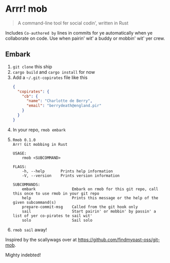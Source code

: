 # Arrr! mob

> A command-line tool fer social codin', written in Rust

Includes `Co-authored by` lines in commits for ye automatically when ye collaborate on code. Use when pairin' wit' a buddy or mobbin' wit' yer crew.

## Embark

1. `git clone` this ship
1. `cargo build` and `cargo install` for now
1. Add a `~/.git-copirates` file like this
    ```json
    {
      "copirates": {
        "cb": {
          "name": "Charlotte de Berry",
          "email": "berrydeath@england.pir"
        }
      }
    }

    ```
1. In your repo, `rmob embark`
1. 
    ```
    Rmob 0.1.0
    Arr! Git mobbing in Rust
    
    USAGE:
        rmob <SUBCOMMAND>
    
    FLAGS:
        -h, --help       Prints help information
        -V, --version    Prints version information
    
    SUBCOMMANDS:
        embark                Embark on rmob for this git repo, call this once to use rmob in your git repo
        help                  Prints this message or the help of the given subcommand(s)
        prepare-commit-msg    Called from the git hook only
        sail                  Start pairin' or mobbin' by passin' a list of yer co-pirates te sail wit'
        solo                  Sail solo

    ```
 1. `rmob sail` away!

Inspired by the scallywags over at https://github.com/findmypast-oss/git-mob.

Mighty indebted!
